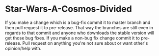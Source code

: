 # Star-Wars-A-Cosmos-Divided
If you make a change which is a bug-fix commit it to master branch and then pull request it to pre-release. That way the branches are still even in regards to that commit and anyone who downloads the stable version will get those bug fixes.
If you make a non-bug fix change commit it to pre-release.
Pull request on anything you're not sure about or want other's opinion/help with. 
